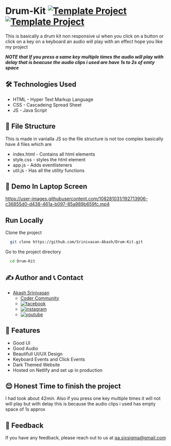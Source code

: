# Drum-Kit [![Template Project](https://img.shields.io/badge/Web-App-red)](http://www.gnu.org/licenses/agpl-3.0) [![Template Project](https://img.shields.io/badge/Technologies%20-HTML%2FCSS%2FJS-brightgreen)](http://www.gnu.org/licenses/agpl-3.0)

This is basically a drum kit non responsive ui when you click on a button or click on a key on a keyboard an audio will play with an effect hope you like my project

***NOTE that If you press a same key multiple times the audio will play with delay that is beacuse the audio clips i used are have 1s to 2s of emty space***

## 🛠 Technologies Used
  - HTML - Hyper Text Markup Language
  - CSS - Cascadeing Spread Sheet
  - JS - Java Script
  
## 📂 File Structure
This is made in vanialla JS so the file structure is not too complex basically have 4 files which are
- index.html - Contains all html elements
- style.css - styles the html element
- app.js - Adds eventlisteners
- util.js - Has all the utility functions

## 🚩 Demo In Laptop Screen


https://user-images.githubusercontent.com/108281031/192713906-c36855d0-d438-461a-b097-85a989b659fc.mp4

## Run Locally

Clone the project

```bash
  git clone https://github.com/Srinivasan-Akash/Drum-Kit.git
```

Go to the project directory

```bash
  cd Drum-Kit
```
## ✍️ Author and 📞 Contact
- [Akash Srinivasan](https://www.github.com/octokatherine)
    - [Coder Community](https://web.codercommunity.io/user/62d568cb998d86c8883a2766?tab=posts)
    - [![facebook](https://img.shields.io/badge/Facebook-0A66C2?style=for-the-badge&logo=facebook&logoColor=white)](https://www.facebook.com/profile.php?id=100083429257499)
    - [![instagram](https://img.shields.io/badge/Instagram-0A66C2?style=for-the-badge&logo=instagram&logoColor=white)](https://www.instagram.com/akash_prashanthi/)
    - [![youtube](https://img.shields.io/badge/YouTube-ff0000?style=for-the-badge&logo=youtube&logoColor=white)](https://www.youtube.com/channel/UCAv1QdzDgV6MjA60CRtfkIg)

## 📝 Features

- Good UI
- Good Audio
- Beautifull UI/UX Design
- Keyboard Events and Click Events
- Dark Themed Website
- Hosted on Netlify and set up in production

## 😌 Honest Time to finish the project
I had took about 42min. Also if you press one key multiple times it will not will play but with delay this is because the audio clips i used has empty space of 1s approx

## 👀 Feedback
If you have any feedback, please reach out to us at qa.sixsigma@gmail.com
